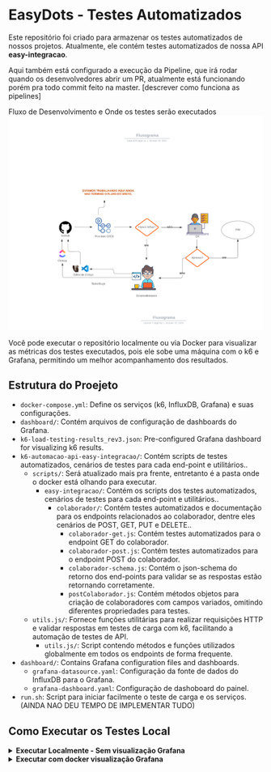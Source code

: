 # EasyDots - Testes Automatizados 

Este repositório foi criado para armazenar os testes automatizados de nossos projetos. 
Atualmente, ele contém testes automatizados de nossa API **easy-integracao**.

Aqui também está configurado a execução da Pipeline, que irá rodar quando os desenvolvedores abrir um PR, atualmente está funcionando porém pra todo commit feito na master.
[descrever como funciona as pipelines]

Fluxo de Desenvolvimento e Onde os testes serão executados
![alt text](Fluxograma.png)


Você pode executar o repositório localmente ou via Docker para visualizar as métricas dos testes executados, pois ele sobe uma máquina com o k6 e Grafana, permitindo um melhor acompanhamento dos resultados.

## Estrutura do Proejeto

- `docker-compose.yml`: Define os serviços (k6, InfluxDB, Grafana) e suas configurações.
- `dashboard/`: Contém arquivos de configuração de dashboards do Grafana.
- `k6-load-testing-results_rev3.json`: Pre-configured Grafana dashboard for visualizing k6 results.
- `k6-automacao-api-easy-integracao/`: Contém scripts de testes automatizados, cenários de testes para cada end-point e utilitários..
  - `scripts/`: Será atualizado mais pra frente, entretanto é a pasta onde o docker está olhando para executar.
    - `easy-integracao/`: Contém os scripts dos testes automatizados, cenários de testes para cada end-point e utilitários..
      - `colaborador/`: Contém testes automatizados e documentação para os endpoints relacionados ao colaborador, dentre eles cenários de POST, GET, PUT e DELETE..
        - `colaborador-get.js`: Contém testes automatizados para o endpoint GET do colaborador.
        - `colaborador-post.js`: Contém testes automatizados para o endpoint POST do colaborador.
        - `colaborador-schema.js`: Contém o json-schema do retorno dos end-points para validar se as respostas estão retornando corretamente.
        - `postColaborador.js`: Contém métodos objetos para criação de colaboradores com campos variados, omitindo diferentes propriedades para testes.
   - `utils.js/`: Fornece funções utilitárias para realizar requisições HTTP e validar respostas em testes de carga com k6, facilitando a automação de testes de API.
        - `utils.js/`: Script contendo métodos e funções utilizados globalmente em todos os endpoints de forma frequente.
- `dashboard/`: Contains Grafana configuration files and dashboards.
  - `grafana-datasource.yaml`: Configuração da fonte de dados do InfluxDB para o Grafana.
  - `grafana-dashboard.yaml`: Configuração de dashoboard do painel.
- `run.sh`: Script para iniciar facilmente o teste de carga e os serviços. (AINDA NAO DEU TEMPO DE IMPLEMENTAR TUDO)


## Como Executar os Testes Local

<details>
  <summary><strong>Executar Localmente - Sem visualização Grafana</strong></summary>

  ### Pré-requisitos

1. **K6**: Certifique-se de que o K6 está instalado na sua máquina.
   - ([Instalar K6](https://dl.k6.io/msi/k6-latest-amd64.msi)) - Importante reiniciar a máquina após a instalação.
  
2. **Node.js**
    ([Instalar Node.js](https://nodejs.org/pt-br))

  Siga os passos abaixo para rodar executar o projeto:

  1. Clone o repositório:
     ```bash
     git clone https://github.com/gabrielpicagevicz/k6-automacao-api-easy-integracao.git
     ```

  2. Instale as dependências necessárias (se houver).

# Escolha como executar os testes

Você tem duas opções para executar os testes:

1. **Executar os testes individualmente**:
   - Se você deseja testar um endpoint específico (por exemplo, o GET do endpoint do colaborador), utilize o seguinte comando:
    - **Exemplo**: Para testar o GET do endpoint do colaborador, o comando seria:
     ```bash
     npm run exec-colaborador-get
     ```

2. **Executar todos os cenários em paralelo**:
   - Para executar todos os testes simultaneamente, utilize o comando abaixo. Este comando executará todos os testes que estão mapeados em `"scripts": {}` no `package.json`:
     ```bash
     npm run exec-paralelo
     ```
</details>


<details>
  <summary><strong>Executar com docker visualização Grafana</strong></summary>
### Pré-requisitos

1. **Docker**: Certifique-se de que o Docker está instalado na sua máquina.
   - [Instalar Docker](https://docs.docker.com/get-docker/)

2. **Docker Compose**: O Docker Compose deve estar instalado.
   - [Instalar Docker Compose](https://docs.docker.com/compose/install/)

### Passos

1. **Clone o repositório**:

   ```bash
   git clone https://github.com/gabrielpicagevicz/k6-automacao-api-easy-integracao.git
   ```
   
   Na sequência, troque acesse a pasta `k6-automacao-api-easy-integracao/` 
    ```bash
   cd .\k6-automacao-api-easy-integracao\ 
   ```

2. **Suba os serviços do InfluxDB e Grafana**:

   Execute o comando abaixo para iniciar os contêineres do InfluxDB e Grafana em segundo plano (background):

   ```bash
   docker-compose up -d influxdb grafana
   ```

3. **Execute os testes com o k6 grafana**:
   - Se você deseja testar um endpoint específico (por exemplo, o POST do endpoint do colaborador), utilize o seguinte comando:

   ```bash
   docker-compose run k6 run /scripts/easy-integracao/colaborador/colaborador-post.js
   ```
```bash
   em breve será possível executar paralelamente
   ```
   
4. **Acesse o Grafana**:

   Após a execução do teste, você pode visualizar os resultados no Grafana:

   - URL do Grafana: [http://localhost:3000/](http://localhost:3000/)

5. **Configure o InfluxDB como fonte de dados no Grafana**:

   Acesse o Grafana, vá até as configurações e adicione o InfluxDB como fonte de dados:

   (Em breve)- URL do InfluxDB: [http://localhost:8888/](http://localhost:8888/)

6. **Visualize o Dashboard**:

    (Em breve) Importe o dashboard localizado na pasta `/dashboards` do projeto para o Grafana e comece a visualizar os resultados do teste.
    
</details>